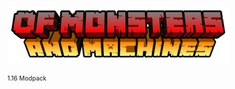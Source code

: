 # ![alt text](https://github.com/MissileMann/OfMonstersAndMachines/blob/main/ofmonstersandmachines.png?raw=true)

1.16 Modpack
